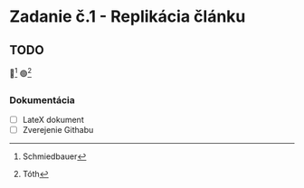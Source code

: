 # Zadanie č.1 - Replikácia článku
## TODO
🔵[^1] 🟢[^2]
### Dokumentácia
- [ ] LateX dokument
- [ ] Zverejenie Githabu
[^1]: Schmiedbauer
[^2]: Tóth
